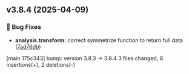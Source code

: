 ## v3.8.4 (2025-04-09)

### 🐞 Bug Fixes

- **analysis.transform:** correct symmetrize function to return full data ([7ad76db](https://github.com/kmnhan/erlabpy/commit/7ad76db50fe49ce5fdb6b4ce76a213f08cff1ad3))

[main 175c343] bump: version 3.8.3 → 3.8.4
 3 files changed, 8 insertions(+), 2 deletions(-)

